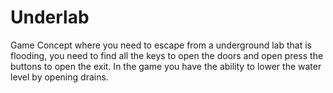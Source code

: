 # Underlab
Game Concept where you need to escape from a underground lab that is flooding, you need to find all the keys to open the doors and open press the buttons to open the exit.
In the game you have the ability to lower the water level by opening drains.

